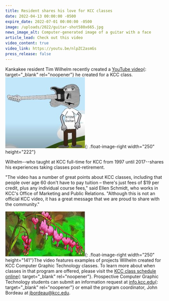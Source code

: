 ```yaml
---
title: Resident shares his love for KCC classes
date: 2022-04-13 00:00:00 -0500
expire_date: 2022-07-01 00:00:00 -0500
image: /uploads/2022/guitar-shot580x665.jpg
news_image_alt: Computer-generated image of a guitar with a face
article_lead: Check out this video
video_content: true
video_link: https://youtu.be/nlpZC2asmGs
press_release: false
---
```

Kankakee resident Tim Wilhelm recently created a [YouTube video](https://youtu.be/nlpZC2asmGs){: target="_blank" rel="noopener"} he created for a KCC class.&nbsp;![](/uploads/2022/stem-guitar-person250x222.jpg){: .float-image-right width="250" height="222"}

Wilhelm--who taught at KCC full-time for KCC from 1997 until 2017--shares his experiences taking classes post-retirement.

"The video has a number of great points about KCC classes, including that people over age 60 don't have to pay tuition – there's just fees of $19 per credit, plus any individual course fees," said Ellen Schmidt, who works in KCC's Office of Marketing and Public Relations. "Although this is not an official KCC video, it has a great message that we are proud to share with the community."

![](/uploads/2022/flower-painting250x141.jpg){: .float-image-right width="250" height="141"}The video features examples of projects Wilhelm created for KCC Computer Graphic Technology classes. To learn more about when classes in that program are offered, please visit the [KCC class schedule online]( https://selfservice.kcc.edu/Student/Student/Courses/Search?subjects=COGT){: target="_blank" rel="noopener"}. Prospective Computer Graphic Technology students can submit an information request at [info.kcc.edu](https://info.kcc.edu){: target="_blank" rel="noopener"} or email the program coordinator, John Bordeau at [jbordeau@kcc.edu](mailto:jbordeau@kcc.edu).

&nbsp;

&nbsp;
